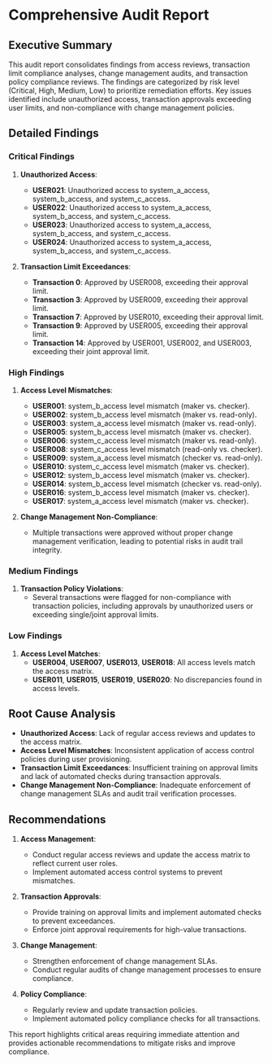 # Comprehensive Audit Report

## Executive Summary
This audit report consolidates findings from access reviews, transaction limit compliance analyses, change management audits, and transaction policy compliance reviews. The findings are categorized by risk level (Critical, High, Medium, Low) to prioritize remediation efforts. Key issues identified include unauthorized access, transaction approvals exceeding user limits, and non-compliance with change management policies.

## Detailed Findings

### Critical Findings
1. **Unauthorized Access**:
   - **USER021**: Unauthorized access to system_a_access, system_b_access, and system_c_access.
   - **USER022**: Unauthorized access to system_a_access, system_b_access, and system_c_access.
   - **USER023**: Unauthorized access to system_a_access, system_b_access, and system_c_access.
   - **USER024**: Unauthorized access to system_a_access, system_b_access, and system_c_access.

2. **Transaction Limit Exceedances**:
   - **Transaction 0**: Approved by USER008, exceeding their approval limit.
   - **Transaction 3**: Approved by USER009, exceeding their approval limit.
   - **Transaction 7**: Approved by USER010, exceeding their approval limit.
   - **Transaction 9**: Approved by USER005, exceeding their approval limit.
   - **Transaction 14**: Approved by USER001, USER002, and USER003, exceeding their joint approval limit.

### High Findings
1. **Access Level Mismatches**:
   - **USER001**: system_b_access level mismatch (maker vs. checker).
   - **USER002**: system_b_access level mismatch (maker vs. read-only).
   - **USER003**: system_a_access level mismatch (maker vs. read-only).
   - **USER005**: system_b_access level mismatch (maker vs. checker).
   - **USER006**: system_c_access level mismatch (maker vs. read-only).
   - **USER008**: system_c_access level mismatch (read-only vs. checker).
   - **USER009**: system_a_access level mismatch (checker vs. read-only).
   - **USER010**: system_c_access level mismatch (maker vs. checker).
   - **USER012**: system_b_access level mismatch (maker vs. checker).
   - **USER014**: system_b_access level mismatch (checker vs. read-only).
   - **USER016**: system_b_access level mismatch (maker vs. checker).
   - **USER017**: system_a_access level mismatch (maker vs. checker).

2. **Change Management Non-Compliance**:
   - Multiple transactions were approved without proper change management verification, leading to potential risks in audit trail integrity.

### Medium Findings
1. **Transaction Policy Violations**:
   - Several transactions were flagged for non-compliance with transaction policies, including approvals by unauthorized users or exceeding single/joint approval limits.

### Low Findings
1. **Access Level Matches**:
   - **USER004**, **USER007**, **USER013**, **USER018**: All access levels match the access matrix.
   - **USER011**, **USER015**, **USER019**, **USER020**: No discrepancies found in access levels.

## Root Cause Analysis
- **Unauthorized Access**: Lack of regular access reviews and updates to the access matrix.
- **Access Level Mismatches**: Inconsistent application of access control policies during user provisioning.
- **Transaction Limit Exceedances**: Insufficient training on approval limits and lack of automated checks during transaction approvals.
- **Change Management Non-Compliance**: Inadequate enforcement of change management SLAs and audit trail verification processes.

## Recommendations
1. **Access Management**:
   - Conduct regular access reviews and update the access matrix to reflect current user roles.
   - Implement automated access control systems to prevent mismatches.

2. **Transaction Approvals**:
   - Provide training on approval limits and implement automated checks to prevent exceedances.
   - Enforce joint approval requirements for high-value transactions.

3. **Change Management**:
   - Strengthen enforcement of change management SLAs.
   - Conduct regular audits of change management processes to ensure compliance.

4. **Policy Compliance**:
   - Regularly review and update transaction policies.
   - Implement automated policy compliance checks for all transactions.

This report highlights critical areas requiring immediate attention and provides actionable recommendations to mitigate risks and improve compliance.
```
